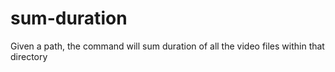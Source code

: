 sum-duration
============

Given a path, the command will sum duration of all the video files within that directory

